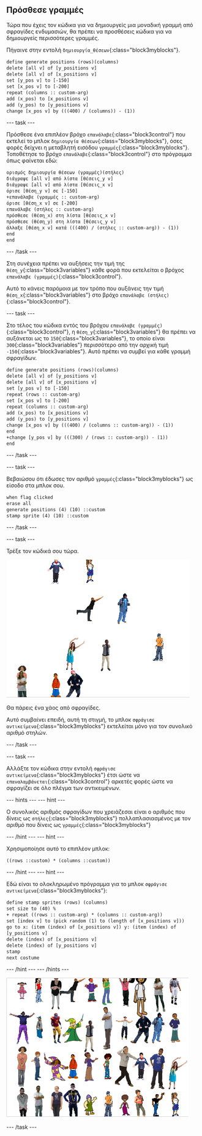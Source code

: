 ## Πρόσθεσε γραμμές

Τώρα που έχεις τον κώδικα για να δημιουργείς μια μοναδική γραμμή από σφραγίδες ενδυμασιών, θα πρέπει να προσθέσεις κώδικα για να δημιουργείς περισσότερες γραμμές.

Πήγαινε στην εντολή `δημιουργία_θέσεων`{:class="block3myblocks"}.

```blocks3
define generate positions (rows)(columns)
delete [all v] of [y_positions v]
delete [all v] of [x_positions v]
set [y_pos v] to [-150]
set [x_pos v] to [-200]
repeat (columns :: custom-arg)
add (x_pos) to [x_positions v]
add (y_pos) to [y_positions v]
change [x_pos v] by (((400) / (columns)) - (1))
```

\--- task \---

Πρόσθεσε ένα επιπλέον βρόχο `επανάλαβε`{:class="block3control"} που εκτελεί το μπλοκ `δημιουργία θέσεων`{:class="block3myblocks"}, όσες φορές δείχνει η μεταβλητή εισόδου `γραμμές`{:class="block3myblocks"}. Τοποθέτησε το βρόχο `επανάλαβε`{:class="block3control"} στο πρόγραμμα όπως φαίνεται εδώ:

```blocks3
ορισμός δημιουργία θέσεων (γραμμές)(στήλες)
διάγραψε [all v] από λίστα [θέσεις_y v]
διάγραψε [all v] από λίστα [θέσεις_x v]
όρισε [θέση_y v] σε [-150]
+επανάλαβε (γραμμές :: custom-arg)
όρισε [θέση_x v] σε [-200]
επανάλαβε (στήλες :: custom-arg)
πρόσθεσε (θέση_x) στη λίστα [θέσεις_x v]
πρόσθεσε (θέση_y) στη λίστα [θέσεις_y v]
άλλαξε [θέση_x v] κατά (((400) / (στήλες :: custom-arg)) - (1))
end
end
```

\--- /task \---

Στη συνέχεια πρέπει να αυξήσεις την τιμή της `θέση_y`{:class="block3variables"} κάθε φορά που εκτελείται ο βρόχος `επανάλαβε (γραμμές)`{:class="block3control"}.

Αυτό το κάνεις παρόμοια με τον τρόπο που αυξάνεις την τιμή `θέση_x`{:class="block3variables"} στο βρόχο `επανάλαβε (στήλες)`{:class="block3control"}.

\--- task \---

Στο τέλος του κώδικα εντός του βρόχου `επανάλαβε (γραμμές)`{:class="block3control"}, η `θέση_y`{:class="block3variables"} θα πρέπει να αυξάνεται ως το `150`{:class="block3variables"}, το οποίο είναι `300`{:class="block3variables"} περισσότερο από την αρχική τιμή `-150`{:class="block3variables"}. Αυτό πρέπει να συμβεί για κάθε γραμμή σφραγίδων.

```blocks3
define generate positions (rows)(columns)
delete [all v] of [y_positions v]
delete [all v] of [x_positions v]
set [y_pos v] to [-150]
repeat (rows :: custom-arg)
set [x_pos v] to [-200]
repeat (columns :: custom-arg)
add (x_pos) to [x_positions v]
add (y_pos) to [y_positions v]
change [x_pos v] by (((400) / (columns :: custom-arg)) - (1))
end
+change [y_pos v] by (((300) / (rows :: custom-arg)) - (1))
end
```

\--- /task \---

\--- task \---

Βεβαιώσου ότι έδωσες τον αριθμό `γραμμές`{:class="block3myblocks"} ως είσοδο στα μπλοκ σου.

```blocks3
when flag clicked
erase all
generate positions (4) (10) ::custom
stamp sprite (4) (10) ::custom
```

\--- /task \---

\--- task \---

Τρέξε τον κώδικά σου τώρα.

![χάος σφραγίδων](images/mess_stamps.png)

Θα πάρεις ένα χάος από σφραγίδες.

Αυτό συμβαίνει επειδή, αυτή τη στιγμή, το μπλοκ `σφράγισε αντικείμενα`{:class="block3myblocks"} εκτελείται μόνο για τον συνολικό αριθμό στηλών.

\--- /task \---

\--- task \---

Αλλάξτε τον κώδικα στην εντολή `σφράγισε αντικείμενα`{:class="block3myblocks"} έτσι ώστε να `επαναλαμβάνεται`{:class="block3control"} αρκετές φορές ώστε να σφραγίζει σε όλο πλέγμα των αντικειμένων.

\--- hints \--- \--- hint \---

Ο συνολικός αριθμός σφραγίδων που χρειάζεσαι είναι ο αριθμός που δίνεις ως `στήλες`{:class="block3myblocks"} πολλαπλασιασμένος με τον αριθμό που δίνεις ως `γραμμές`{:class="block3myblocks"}

\--- /hint \--- \--- hint \---

Χρησιμοποίησε αυτό το επιπλέον μπλοκ:

```blocks3
((rows ::custom) * (columns ::custom))
```

\--- /hint \--- \--- hint \---

Εδώ είναι το ολοκληρωμένο πρόγραμμα για το μπλοκ `σφράγισε αντικείμενα`{:class="block3myblocks"}:

```blocks3
define stamp sprites (rows) (columns)
set size to (40) %
+ repeat ((rows :: custom-arg) * (columns :: custom-arg))
set [index v] to (pick random (1) to (length of [x_positions v]))
go to x: (item (index) of [x_positions v]) y: (item (index) of [y_positions v]
delete (index) of [x_positions v]
delete (index) of [y_positions v]
stamp
next costume
```

\--- /hint \--- \--- /hints \---

![διατεταγμένο πλέγμα](images/nice_grid.png)

\--- /task \---